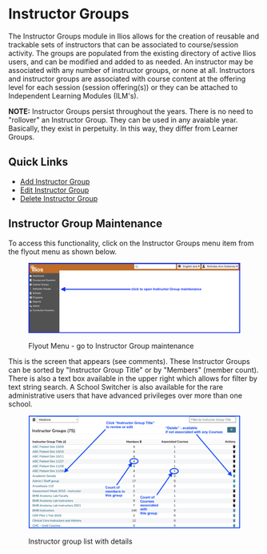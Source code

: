 # Instructor Groups

The Instructor Groups module in Ilios allows for the creation of reusable and trackable sets of instructors that can be associated to course/session activity. The groups are populated from the existing directory of active Ilios users, and can be modified and added to as needed. An instructor may be associated with any number of instructor groups, or none at all. Instructors and instructor groups are associated with course content at the offering level for each session (session offering(s)) or they can be attached to Independent Learning Modules (ILM's).

**NOTE:** Instructor Groups persist throughout the years. There is no need to "rollover" an Instructor Group. They can be used in any avaiable year. Basically, they exist in perpetuity. In this way, they differ from Learner Groups.

## Quick Links

* [Add Instructor Group](https://iliosproject.gitbook.io/ilios-user-guide/instructor-groups/add-instructor-group)
* [Edit Instructor Group](https://iliosproject.gitbook.io/ilios-user-guide/instructor-groups/edit-instructor-group)
* [Delete Instructor Group](https://iliosproject.gitbook.io/ilios-user-guide/instructor-groups/delete-instructor-group)

## Instructor Group Maintenance

To access this functionality, click on the Instructor Groups menu item from the flyout menu as shown below.

<figure>
    <img src="../images/instructor_groups_all_images/open_instructor_groups.png" alt="Open Instructor Group Maintenance">
    <figcaption>
        <p>Flyout Menu -  go to Instructor Group maintenance
        </p>
    </figcaption>
</figure>

This is the screen that appears (see comments). These Instructor Groups can be sorted by "Instructor Group Title" or by "Members" (member count). There is also a text box available in the upper right which allows for filter by text string search. A School Switcher is also available for the rare administrative users that have advanced privileges over more than one school.

<figure>
    <img src="../images/instructor_groups_all_images/instructor_group_list.png" alt="Instructor group list">
    <figcaption>
        <p>Instructor group list with details
        </p>
    </figcaption>
</figure>
